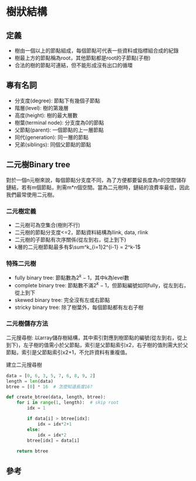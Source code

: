 # 樹狀結構

## 定義
- 樹由一個以上的節點組成，每個節點可代表一些資料或指標組合成的紀錄
- 樹最上方的節點稱為root，其他節點都是root的子節點(子樹)
- 合法的樹的節點可連結，但不能形成沒有出口的循環

## 專有名詞
- 分支度(degree): 節點下有幾個子節點
- 階層(level): 樹的第幾層
- 高度(height): 樹的最大層數
- 樹葉(terminal node): 分支度為0的節點
- 父節點(parent): 一個節點的上一層節點
- 同代(generation): 同一層的節點
- 兄弟(siblings): 同個父節點的節點

## 二元樹Binary tree

對於一個n元樹來說，每個節點分支度不同，為了方便都要留長度為n的空間儲存鏈結，若有m個節點，則需m*n個空間。當為二元樹時，鏈結的浪費率最低，因此我們最常使用二元樹。

### 二元樹定義
- 二元樹可為空集合(樹則不行)
- 二元樹的節點分支度<=2，節點資料結構為llink, data, rlink
- 二元樹的子節點有次序關係(從左到右，從上到下)
- k層的二元樹節點最多有$\sum^k_{i=1}2^{i-1} = 2^k-1$


### 特殊二元樹
- fully binary tree: 節點數為$2^k-1$，其中k為level數
- complete binary tree: 節點數不滿$2^k-1$，但節點編號如同fully，從左到右，從上到下
- skewed binary tree: 完全沒有左或右節點
- stricky binary tree: 除了樹葉外，每個節點都有左右子樹

### 二元樹儲存方法

二元搜尋樹: 以array儲存樹結構，其中索引對應到樹節點的編號(從左到右，從上到下)，左子樹的值需小於父節點，索引是父節點索引x2，右子樹的值則需大於父節點，索引是父節點索引x2+1，不允許資料有重複值。

建立二元搜尋樹
```python
data = [0, 6, 3, 5, 7, 6, 8, 9, 2]
length = len(data)
btree = [0] * 16  # 怎麼知道長度16?

def create_btree(data, length, btree):
    for i in range(1, length):  # skip root
        idx = 1

        if data[i] > btree[idx]:
            idx = idx*2+1
        else:
            idx = idx*2
        btree[idx] = data[i]
    
    return btree

```


## 參考
